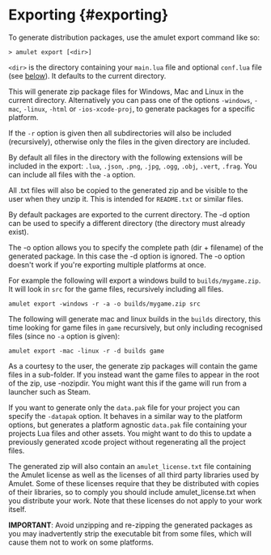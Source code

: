 
# Exporting {#exporting}

To generate distribution packages, use the amulet export command like so:

~~~ {.console}
> amulet export [<dir>]
~~~

`<dir>` is the directory containing your `main.lua` file and optional
`conf.lua` file (see [below](#config)). It defaults to the current directory.

This will generate zip package files for Windows, Mac and Linux in the
current directory.
Alternatively you can pass one of the
options `-windows`, `-mac`, `-linux`, `-html` or `-ios-xcode-proj`, to
generate packages for a specific platform.

If the `-r` option is given then all subdirectories will also be included
(recursively), otherwise only the files in the given directory are included.

By default all files in the directory with the following extensions will
be included in the export: `.lua`, `.json`, `.png`, `.jpg`, `.ogg`, `.obj`,
`.vert`, `.frag`.  You can include all files with the `-a` option.

All .txt files will also be copied to the generated zip and
be visible to the user when they unzip it. This is intended for `README.txt`
or similar files.

By default packages are exported to the current directory.
The -d option can be used to specify a different directory
(the directory must already exist).

The -o option allows you to specify the complete path (dir + filename) of
the generated package. In this case the -d option is ignored. The -o option
doesn't work if you're exporting multiple platforms at once.

For example the following will export a windows build to `builds/mygame.zip`. It will
look in `src` for the game files, recursively including all files.

~~~ {.console}
amulet export -windows -r -a -o builds/mygame.zip src
~~~

The following will generate mac and linux builds in the `builds` directory, this
time looking for game files in `game` recursively, but only including
recognised files (since no `-a` option is given):

~~~ {.console}
amulet export -mac -linux -r -d builds game
~~~

As a courtesy to the user, the generate zip packages will contain the game
files in a sub-folder. If you instead want the game files to appear in the
root of the zip, use -nozipdir. You might want this if the game will
run from a launcher such as Steam.

If you want to generate only the `data.pak` file for your project 
you can specify the `-datapak` option. It behaves in a similar way to the
platform options, but generates a platform agnostic `data.pak` file
containing your projects Lua files and other assets. You might want to do this
to update a previously generated xcode project without regenerating all the
project files.

The generated zip will also contain an `amulet_license.txt` file
containing the Amulet license as well as the licenses of all third
party libraries used by Amulet. Some of these licenses require that they
be distributed with copies of their libraries, so to comply you should
include amulet_license.txt when you distribute your work. Note that
these licenses do not apply to your work itself.

**IMPORTANT**: Avoid unzipping and re-zipping the generated packages
as you may inadvertently strip the executable bit from
some files, which will cause them not to work on some platforms.
